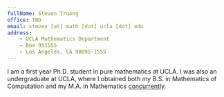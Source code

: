 ```yaml
---
fullName: Steven Truong
office: TBD
email: steven [at] math [dot] ucla [dot] edu
address:
    - UCLA Mathematics Department
    - Box 951555
    - Los Angeles, CA 90095-1555
---
```


I am a first year Ph.D. student in pure mathematics at UCLA. I was also an undergraduate at UCLA, where I obtained both my B.S. in Mathematics of Computation and my M.A. in Mathematics [concurrently](https://www.math.ucla.edu/ugrad/scholar).
